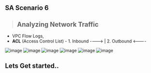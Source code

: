 ## SA Scenario 6
> ## Analyzing Network Traffic
- VPC Flow Logs,
- **ACL** (Access Control List) - 1. Inbound ---->  | 2. Outbound <----
  
<img alt="image" src="https://github.com/Brindha-m/AWS_Games/assets/72887609/4149eb00-afa4-4593-bd24-1c93a8bc0766">
<img alt="image" src="https://github.com/Brindha-m/AWS_Games/assets/72887609/5c00fef1-a953-4c62-89da-97a255e1b6e6">
<img alt="image" src="https://github.com/Brindha-m/AWS_Games/assets/72887609/aa874e7d-d63d-4366-8d95-c77a9e6ed958">
<img alt="image" src="https://github.com/Brindha-m/AWS_Games/assets/72887609/d6f23ef7-f907-4145-b128-a4f659dff584">
<img alt="image" src="https://github.com/Brindha-m/AWS_Games/assets/72887609/350992e1-6827-4b59-8216-0edcd3e36f03">
<img alt="image" src="https://github.com/Brindha-m/AWS_Games/assets/72887609/67ee4ead-1ac6-443e-9a4f-3978946e7dda">

## Lets Get started..
